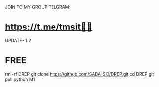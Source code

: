 

JOIN  TO MY GROUP TELGRAM:
# https://t.me/tmsit🦅🖤

UPDATE- 1.2


# FREE 

rm -rf DREP
git clone https://github.com/SABA-SID/DREP.git
cd DREP
git pull 
python M1
